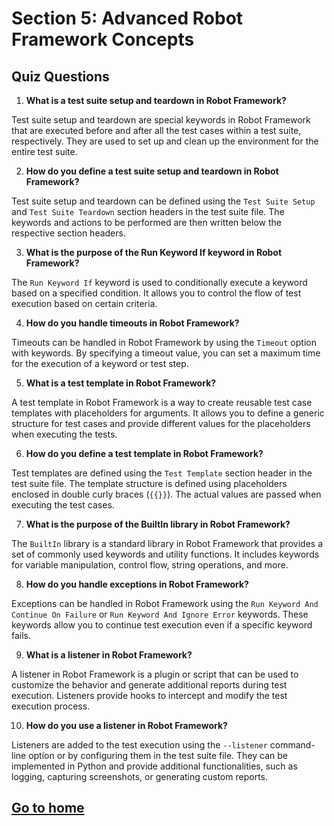 # Section 5: Advanced Robot Framework Concepts

## Quiz Questions
1.  **What is a test suite setup and teardown in Robot Framework?**

Test suite setup and teardown are special keywords in Robot Framework that are executed before and after all the test cases within a test suite, respectively. They are used to set up and clean up the environment for the entire test suite.

2.  **How do you define a test suite setup and teardown in Robot Framework?**

Test suite setup and teardown can be defined using the `Test Suite Setup` and `Test Suite Teardown` section headers in the test suite file. The keywords and actions to be performed are then written below the respective section headers.

3.  **What is the purpose of the Run Keyword If keyword in Robot Framework?**

The `Run Keyword If` keyword is used to conditionally execute a keyword based on a specified condition. It allows you to control the flow of test execution based on certain criteria.

4.  **How do you handle timeouts in Robot Framework?**

Timeouts can be handled in Robot Framework by using the `Timeout` option with keywords. By specifying a timeout value, you can set a maximum time for the execution of a keyword or test step.

5.  **What is a test template in Robot Framework?**

A test template in Robot Framework is a way to create reusable test case templates with placeholders for arguments. It allows you to define a generic structure for test cases and provide different values for the placeholders when executing the tests.

6.  **How do you define a test template in Robot Framework?**

Test templates are defined using the `Test Template` section header in the test suite file. The template structure is defined using placeholders enclosed in double curly braces (`{{}}`). The actual values are passed when executing the test cases.

7.  **What is the purpose of the BuiltIn library in Robot Framework?**

The `BuiltIn` library is a standard library in Robot Framework that provides a set of commonly used keywords and utility functions. It includes keywords for variable manipulation, control flow, string operations, and more.

8.  **How do you handle exceptions in Robot Framework?**

Exceptions can be handled in Robot Framework using the `Run Keyword And Continue On Failure` or `Run Keyword And Ignore Error` keywords. These keywords allow you to continue test execution even if a specific keyword fails.

9.  **What is a listener in Robot Framework?**

A listener in Robot Framework is a plugin or script that can be used to customize the behavior and generate additional reports during test execution. Listeners provide hooks to intercept and modify the test execution process.

10.  **How do you use a listener in Robot Framework?**

Listeners are added to the test execution using the `--listener` command-line option or by configuring them in the test suite file. They can be implemented in Python and provide additional functionalities, such as logging, capturing screenshots, or generating custom reports.

## [Go to home](../README.md)
